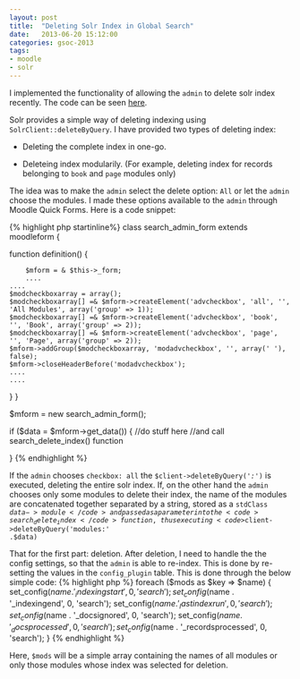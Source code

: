 ```yaml
---
layout: post
title:  "Deleting Solr Index in Global Search"
date:   2013-06-20 15:12:00
categories: gsoc-2013
tags: 
- moodle
- solr
---
```


I implemented the functionality of allowing the <code>admin</code> to delete solr index recently. The code can be seen [here][code-link].

Solr provides a simple way of deleting indexing using <code>SolrClient::deleteByQuery</code>. I have provided two types of deleting index:

- Deleting the complete index in one-go.

- Deleteing index modularily. (For example, deleting index for records belonging to <code>book</code> and <code>page</code> modules only)

The idea was to make the <code>admin</code> select the delete option: <code>All</code> or let the <code>admin</code> choose the modules. I made these options available to the <code>admin</code> through Moodle Quick Forms. Here is a code snippet:

{% highlight php startinline%}
class search_admin_form extends moodleform {
 
  function definition() {
 
    	$mform = & $this->_form;
    	....
	....
	$modcheckboxarray = array();
	$modcheckboxarray[] =& $mform->createElement('advcheckbox', 'all', '', 'All Modules', array('group' => 1));
	$modcheckboxarray[] =& $mform->createElement('advcheckbox', 'book', '', 'Book', array('group' => 2));
	$modcheckboxarray[] =& $mform->createElement('advcheckbox', 'page', '', 'Page', array('group' => 2));
	$mform->addGroup($modcheckboxarray, 'modadvcheckbox', '', array(' '), false);
	$mform->closeHeaderBefore('modadvcheckbox');
	....
	....
  }
}
 
$mform = new search_admin_form();
 
if ($data = $mform->get_data()) {
  //do stuff here
  //and call search_delete_index() function
 
}
{% endhighlight %}

If the <code>admin</code> chooses <code>checkbox: all</code> the <code>$client->deleteByQuery('*:*')</code> is executed, deleting the entire solr index.
If, on the other hand the <code>admin</code> chooses only some modules to delete their index, the name of the modules are concatenated together separated by a string, stored as a <code>stdClass $data->module</code> and passed as a parameter into the <code>search_delete_index</code> function, thus executing <code>$client->deleteByQuery('modules:' .$data)</code>

That for the first part: deletion.
After deletion, I need to handle the the config settings, so that the <code>admin</code> is able to re-index. This is done by re-setting the values in the <code>config_plugin</code> table. This is done through the below simple code:
{% highlight php %}
foreach ($mods as $key => $name) {
        set_config($name . '_indexingstart', 0, 'search');
        set_config($name . '_indexingend', 0, 'search');
        set_config($name . '_lastindexrun', 0, 'search');
        set_config($name . '_docsignored', 0, 'search');
        set_config($name . '_docsprocessed', 0, 'search');
        set_config($name . '_recordsprocessed', 0, 'search');
}
{% endhighlight %}

Here, <code>$mods</code> will be a simple array containing the names of all modules or only those modules whose index was selected for deletion.

[code-link]: https://github.com/prateeksachan/moodle/blob/gs2/search/lib.php#L170"